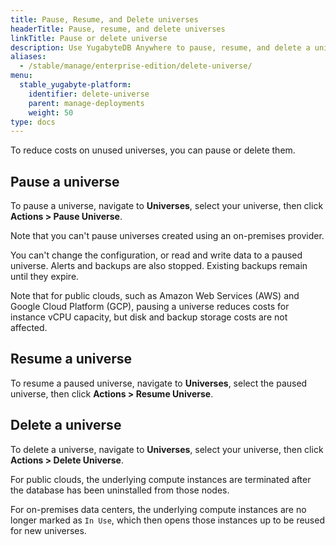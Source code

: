 ```yaml
---
title: Pause, Resume, and Delete universes
headerTitle: Pause, resume, and delete universes
linkTitle: Pause or delete universe
description: Use YugabyteDB Anywhere to pause, resume, and delete a universe.
aliases:
  - /stable/manage/enterprise-edition/delete-universe/
menu:
  stable_yugabyte-platform:
    identifier: delete-universe
    parent: manage-deployments
    weight: 50
type: docs
---
```


To reduce costs on unused universes, you can pause or delete them.

## Pause a universe

To pause a universe, navigate to **Universes**, select your universe, then click **Actions > Pause Universe**.

Note that you can't pause universes created using an on-premises provider.

You can't change the configuration, or read and write data to a paused universe. Alerts and backups are also stopped. Existing backups remain until they expire.

Note that for public clouds, such as Amazon Web Services (AWS) and Google Cloud Platform (GCP), pausing a universe reduces costs for instance vCPU capacity, but disk and backup storage costs are not affected.

## Resume a universe

To resume a paused universe, navigate to **Universes**, select the paused universe, then click **Actions > Resume Universe**.

## Delete a universe

To delete a universe, navigate to **Universes**, select your universe, then click **Actions > Delete Universe**.

For public clouds, the underlying compute instances are terminated after the database has been uninstalled from those nodes.

For on-premises data centers, the underlying compute instances are no longer marked as `In Use`, which then opens those instances up to be reused for new universes.
